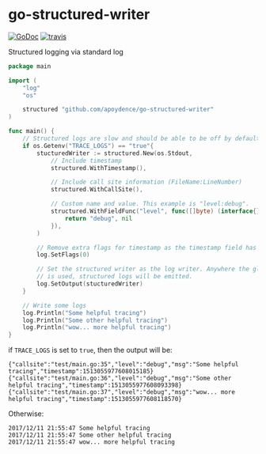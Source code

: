 # go-structured-writer
[![GoDoc][go-doc-badge]][go-doc] [![travis][travis-badge]][travis]

Structured logging via standard log

```go
package main

import (
	"log"
	"os"

	structured "github.com/apoydence/go-structured-writer"
)

func main() {
	// Structured logs are slow and should be able to be off by default.
	if os.Getenv("TRACE_LOGS") == "true"{
		stucturedWriter := structured.New(os.Stdout,
			// Include timestamp
			structured.WithTimestamp(),

			// Include call site information (FileName:LineNumber)
			structured.WithCallSite(),

			// Custom name and value. This example is "level:debug".
			structured.WithFieldFunc("level", func([]byte) (interface{}, error) {
				return "debug", nil
			}),
		)

		// Remove extra flags for timestamp as the timestamp field has it.
		log.SetFlags(0)

		// Set the structured writer as the log writer. Anywhere the global log
		// is used, structured logs will be emitted.
		log.SetOutput(stucturedWriter)
	}

	// Write some logs
	log.Println("Some helpful tracing")
	log.Println("Some other helpful tracing")
	log.Println("wow... more helpful tracing")
}
```

if `TRACE_LOGS` is set to `true`, then the output will be:
```
{"callsite":"test/main.go:35","level":"debug","msg":"Some helpful tracing","timestamp":1513055977608015185}
{"callsite":"test/main.go:36","level":"debug","msg":"Some other helpful tracing","timestamp":1513055977608093398}
{"callsite":"test/main.go:37","level":"debug","msg":"wow... more helpful tracing","timestamp":1513055977608118570}
```

Otherwise:
```
2017/12/11 21:55:47 Some helpful tracing
2017/12/11 21:55:47 Some other helpful tracing
2017/12/11 21:55:47 wow... more helpful tracing
```


[go-doc-badge]:             https://godoc.org/github.com/apoydence/go-structured-writer?status.svg
[go-doc]:                   https://godoc.org/github.com/apoydence/go-structured-writer
[travis-badge]:             https://travis-ci.org/apoydence/go-structured-writer.svg?branch=master
[travis]:                   https://travis-ci.org/apoydence/go-structured-writer?branch=master
